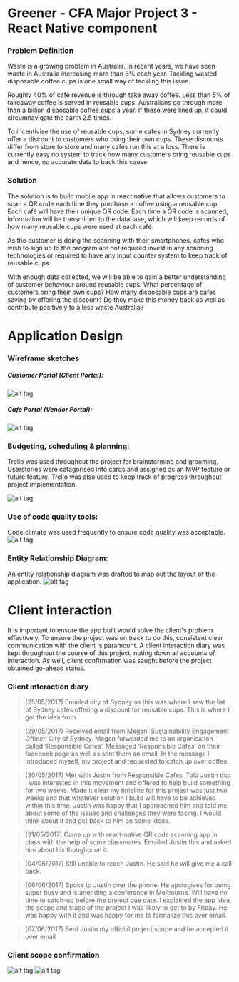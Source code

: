 #  Greener - CFA Major Project 3 - React Native component

### Problem Definition

Waste is a growing problem in Australia. In recent years, we have seen waste in Australia increasing more than 8% each year. Tackling wasted disposable coffee cups is one small way of tackling this issue.

Roughly 40% of café revenue is through take away coffee. Less than 5% of takeaway coffee is served in reusable cups. Australians go through more than a billion disposable coffee cups a year. If these were lined up, it could circumnavigate the earth 2.5 times.

To incentivise the use of reusable cups, some cafes in Sydney currently offer a discount to customers who bring their own cups. These discounts differ from store to store and many cafes run this at a loss. There is currently easy no system to track how many customers bring reusable cups and hence, no accurate data to back this cause.

### Solution

The solution is to build mobile app in react native that allows customers to scan a QR code each time they purchase a coffee using a reusable cup. Each café will have their unique QR code.  Each time a QR code is scanned, information will be transmitted to the database, which will keep records of how many reusable cups were used at each café.

As the customer is doing the scanning with their smartphones, cafes who wish to sign up to the program are not required invest in any scanning technologies or required to have any input counter system to keep track of reusable cups.

With enough data collected, we will be able to gain a better understanding of customer behaviour around reusable cups. What percentage of customers bring their own cups? How many disposable cups are cafes saving by offering the discount? Do they make this money back as well as contribute positively to a less waste Australia?

# Application Design
### Wireframe sketches

##### Customer Portal (Client Portal):

![alt tag](http://imgur.com/IZhLeWh.png)

##### Cafe Portal (Vendor Portal):
![alt tag](http://imgur.com/wfeKcMg.png)


### Budgeting, scheduling & planning:
Trello was used throughout the project for brainstorming and grooming. Userstories were catagorised into cards and assigned as an MVP feature or future feature. Trello was also used to keep track of progress throughout project implementation.

![alt tag](http://i.imgur.com/u5CkcCB.png)

### Use of code quality tools:
Code climate was used frequently to ensure code quality was acceptable.
![alt tag](http://imgur.com/bMxqUV3.png)

### Entity Relationship Diagram:
An entity relationship diagram was drafted to map out the layout of the application.
![alt tag](http://imgur.com/wg31J3c.png)

# Client interaction
It is important to ensure the app built would solve the client's problem effectively. To ensure the project was on track to do this, consistent clear communication with the client is paramount. A client interaction diary was kept throughout the course of this project, noting down all accounts of interaction. As well, client confirmation was saught before the project obtained go-ahead status.

### Client interaction diary
> (25/05/2017)
Emailed city of Sydney as this was where I saw the list of Sydney cafes offering a discount for reusable cups. This is where I got the idea from.

>(29/05/2017)
Received email from Megan, Sustainability Engagement Officer, City of Sydney. Megan forwarded me to an organisation called ‘Responsible Cafes’. Messaged ‘Responsible Cafes’ on their facebook page as well as sent them an email. In the message I introduced myself, my project and requested to catch up over coffee.

>(30/05/2017)
Met with Justin from Responsible Cafes. Told Justin that I was interested in this movement and offered to help build something for two weeks. Made it clear my timeline for this project was just two weeks and that whatever solution I build will have to be achieved within this time. Justin was happy that I approached him and told me about some of the issues and challenges they were facing. I would think about it and get back to him on some ideas. 

>(31/05/2017)
Came up with react-native QR code scanning app in class with the help of some classmates. Emailed Justin this and asked him about his thoughts on it.

>(04/06/2017)
Still unable to reach Justin. He said he will give me a call back.

>(06/06/2017)
Spoke to Justin over the phone. He apologises for being super busy and is attending a conference in Melbourne. Will have no time to catch-up before the project due date. I explained the app idea, the scope and stage of the project I was likely to get to by Friday. He was happy with it and was happy for me to formalize this over email.

>(07/06/2017)
Sent Justin my official project scope and he accepted it over email

### Client scope confirmation

![alt tag](http://imgur.com/KmfZDuc.png)
![alt tag](http://imgur.com/CWIq7S8.png)


